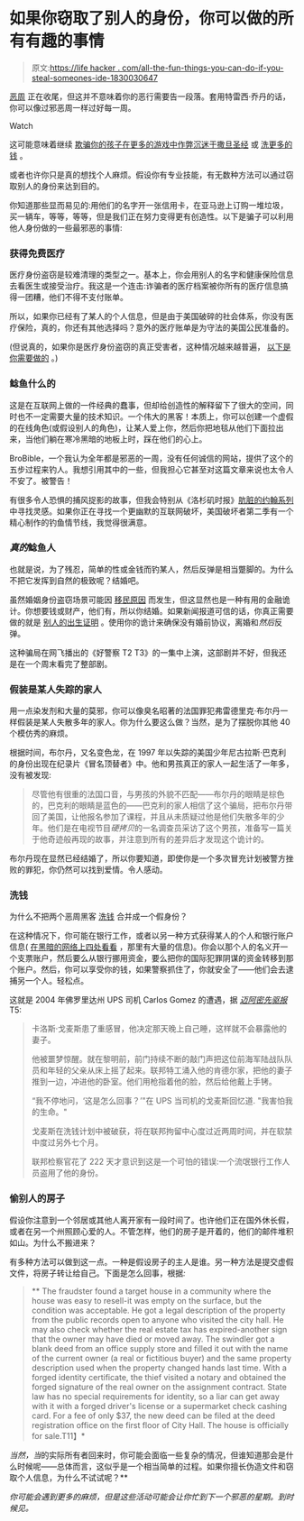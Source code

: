 # 如果你窃取了别人的身份，你可以做的所有有趣的事情

> 原文:[https://life hacker . com/all-the-fun-things-you-can-do-if-you-steal-someones-ide-1830030647](https://lifehacker.com/all-the-fun-things-you-can-do-if-you-steal-someones-ide-1830030647)

[恶周](https://lifehacker.com/c/evil-week) 正在收尾，但这并不意味着你的恶行需要告一段落。套用特雷西·乔丹的话，你可以像过邪恶周一样过好每一周。

Watch

这可能意味着继续 [欺骗你的孩子](https://offspring.lifehacker.com/what-lies-have-you-told-your-kids-out-of-convenience-1829902088#_ga=2.133110734.1994079707.1540488657-594046802.1524762060)[在更多的游戏中作弊](https://lifehacker.com/how-to-cheat-in-your-favorite-games-1829939723#_ga=2.94237789.1994079707.1540488657-594046802.1524762060)[沉迷于撒旦圣经](https://lifehacker.com/surprisingly-good-life-lessons-from-the-satanic-bible-1829876106#_ga=2.94237789.1994079707.1540488657-594046802.1524762060) 或 [洗更多的钱](https://twocents.lifehacker.com/how-does-money-laundering-work-1829760343#_ga=2.94237789.1994079707.1540488657-594046802.1524762060) 。

或者也许你只是真的想找个人麻烦。假设你有专业技能，有无数种方法可以通过窃取别人的身份来达到目的。

你知道那些显而易见的:用他们的名字开一张信用卡，在亚马逊上订购一堆垃圾，买一辆车，等等，等等，但是我们正在努力变得更有创造性。以下是骗子可以利用他人身份做的一些最邪恶的事情:

### 获得免费医疗

医疗身份盗窃是较难清理的类型之一。基本上，你会用别人的名字和健康保险信息去看医生或接受治疗。我这是一个连击:诈骗者的医疗档案被你所有的医疗信息搞得一团糟，他们不得不支付账单。

所以，如果你已经有了某人的个人信息，但是由于美国破碎的社会体系，你没有医疗保险，真的，你还有其他选择吗？意外的医疗账单是为守法的美国公民准备的。

(但说真的，如果你是医疗身份盗窃的真正受害者，这种情况越来越普遍， [以下是你需要做的](https://www.cnbc.com/2016/11/08/how-to-protect-yourself-from-medical-identity-theft.html) 。)

### 鲶鱼什么的

这是在互联网上做的一件经典的蠢事，但却给创造性的解释留下了很大的空间，同时也不一定需要大量的技术知识。一个伟大的黑客！本质上，你可以创建一个虚假的在线角色(或假设别人的角色)，让某人爱上你，然后你把地毯从他们下面拉出来，当他们躺在寒冷黑暗的地板上时，踩在他们的心上。

BroBible，一个我认为全年都是邪恶的一周，没有任何诚信的网站，提供了这个的五步过程来钓人。我想引用其中的一些，但我担心它甚至对这篇文章来说也太令人不安了。被警告！

有很多令人恐惧的捕风捉影的故事，但我会特别从《洛杉矶时报》[肮脏的约翰系列](http://www.latimes.com/projects/la-me-dirty-john/) 中寻找灵感。如果你正在寻找一个更幽默的互联网破坏，美国破坏者第二季有一个精心制作的钓鱼情节线，我觉得很满意。

### *真的*鲶鱼人

也就是说，为了残忍，简单的性或金钱而钓某人，然后反弹是相当蹩脚的。为什么不把它发挥到自然的极致呢？结婚吧。

虽然婚姻身份盗窃场景可能因 [移民原因](https://www.identitytheftlabs.com/identity-theft/marriage-documents-inconsistency-as-a-result-of-id-theft/) 而发生，但这显然也是一种有用的金融诡计。你想要钱或财产，他们有，所以你结婚。如果新闻报道可信的话，你真正需要做的就是 [别人的出生证明](https://nypost.com/2017/11/24/groom-to-be-shocked-to-learn-hed-been-married-3-times/) 。使用你的诡计来确保没有婚前协议，离婚和*然后*反弹。

这种骗局在网飞播出的《好警察 T2 T3》的一集中上演，这部剧并不好，但我还是在一个周末看完了整部剧。

### 假装是某人失踪的家人

用一点染发剂和大量的莫邪，你可以像臭名昭著的法国罪犯弗雷德里克·布尔丹一样假装是某人失散多年的家人。你为什么要这么做？当然，是为了摆脱你其他 40 个模仿秀的麻烦。

根据时间，布尔丹，又名变色龙，在 1997 年以失踪的美国少年尼古拉斯·巴克利的身份出现在纪录片《冒名顶替者》中。他和男孩真正的家人一起生活了一年多，没有被发现:

> 尽管他有很重的法国口音，与男孩的外貌不匹配——布尔丹的眼睛是棕色的，巴克利的眼睛是蓝色的——巴克利的家人相信了这个骗局，把布尔丹带回了美国，让他报名参加了课程，并且从未质疑过他是他们失散多年的少年。他们是在电视节目*硬拷贝*的一名调查员采访了这个男孩，准备写一篇关于他奇迹般再现的故事，并注意到所有的差异后才发现这个诡计的。

布尔丹现在显然已经结婚了，所以你要知道，即使你是一个多次冒充计划被警方挫败的罪犯，你仍然可以找到爱情。令人感动。

### 洗钱

为什么不把两个恶周黑客 [洗钱](https://twocents.lifehacker.com/how-does-money-laundering-work-1829760343#_ga=2.174472034.1994079707.1540488657-594046802.1524762060) 合并成一个假身份？

在这种情况下，你可能在银行工作，或者以另一种方式获得某人的个人和银行账户信息( [在黑暗的网络上四处看看](https://lifehacker.com/things-you-can-do-on-the-dark-web-that-arent-illegal-1819790298) ，那里有大量的信息)。你会以那个人的名义开一个支票账户，然后要么从银行挪用资金，要么把你的国际犯罪阴谋的资金转移到那个账户。然后，你可以享受你的钱，如果警察抓住了，你就安全了——他们会去逮捕另一个人。轻松点。

这就是 2004 年佛罗里达州 UPS 司机 Carlos Gomez 的遭遇，据 [*迈阿密先驱报*](https://www.pressherald.com/2014/02/21/in_focus__unjustly_accused__the_waking_nightmare_of_identity_theft_/)T5:

> 卡洛斯·戈麦斯患了重感冒，他决定那天晚上自己睡，这样就不会暴露他的妻子。
> 
> 他被噩梦惊醒。就在黎明前，前门持续不断的敲门声把这位前海军陆战队队员和年轻的父亲从床上摇了起来。联邦特工涌入他的肯德尔家，把他的妻子推到一边，冲进他的卧室。他们用枪指着他的脸，然后给他戴上手铐。
> 
> “我不停地问，‘这是怎么回事？’"在 UPS 当司机的戈麦斯回忆道. "我害怕我的生命。"
> 
> 戈麦斯在洗钱计划中被破获，将在联邦拘留中心度过近两周时间，并在软禁中度过另外七个月。
> 
> 联邦检察官花了 222 天才意识到这是一个可怕的错误:一个流氓银行工作人员盗用了他的身份。

### 偷别人的房子

假设你注意到一个邻居或其他人离开家有一段时间了。也许他们正在国外休长假，或者在另一个州照顾心爱的人。不管怎样，他们的房子是开着的，他们的邮件堆积如山。为什么不搬进来？

有多种方法可以做到这一点。一种是假设房子的主人是谁。另一种方法是提交虚假文件，将房子转让给自己。下面是怎么回事，根据[](http://www2.philly.com/philly/news/its-outrageously-easy-for-someone-to-steal-your-house-20180629.html)*:*

> **   The fraudster found a target house in a community where the house was easy to resell-it was empty on the surface, but the condition was acceptable. He got a legal description of the property from the public records open to anyone who visited the city hall. He may also check whether the real estate tax has expired-another sign that the owner may have died or moved away. The swindler got a blank deed from an office supply store and filled it out with the name of the current owner (a real or fictitious buyer) and the same property description used when the property changed hands last time. With a forged identity certificate, the thief visited a notary and obtained the forged signature of the real owner on the assignment contract. State law has no special requirements for identity, so a liar can get away with it with a forged driver's license or a supermarket check cashing card. For a fee of only $37, the new deed can be filed at the deed registration office on the first floor of City Hall. The house is officially for sale.T11】*

*当然，当*的实际所有者回来时，你可能会面临一些复杂的情况，但谁知道那会是什么时候呢——总体而言，这似乎是一个相当简单的过程。如果你擅长伪造文件和窃取个人信息，为什么不试试呢？**

*你可能会遇到更多的麻烦，但是这些活动可能会让你忙到下一个邪恶的星期。到时候见。*